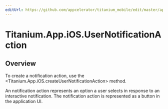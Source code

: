 ```yaml
---
editUrl: https://github.com/appcelerator/titanium_mobile/edit/master/apidoc/Titanium/App/iOS/UserNotificationAction.yml
---
```

# Titanium.App.iOS.UserNotificationAction

<TypeHeader/>

## Overview

To create a notification action, use the <Titanium.App.iOS.createUserNotificationAction> method.

An notification action represents an option a user selects in response to an interactive
notification.  The notification action is represented as a button in the application UI.

<ApiDocs/>
